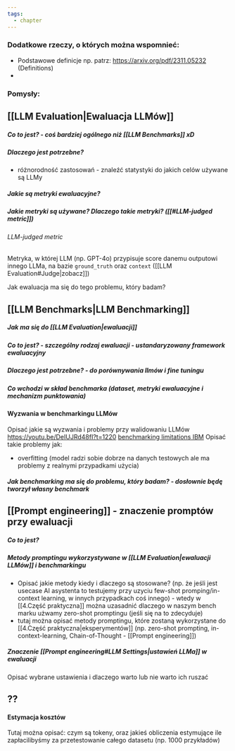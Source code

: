 ```yaml
---
tags:
  - chapter
---
```


### Dodatkowe rzeczy, o których można wspomnieć:
- Podstawowe definicje np. patrz: https://arxiv.org/pdf/2311.05232 (Definitions)
- 

### Pomysły:

## [[LLM Evaluation|Ewaluacja LLMów]]
##### Co to jest? - coś bardziej ogólnego niż [[LLM Benchmarks]] xD
##### Dlaczego jest potrzebne?
- różnorodność zastosowań - znaleźć statystyki do jakich celów używane są LLMy
##### Jakie są metryki ewaluacyjne?
##### Jakie metryki są używane? Dlaczego takie metryki? ([[#LLM-judged metric]])
###### LLM-judged metric
Metryka, w której LLM (np. GPT-4o) przypisuje score danemu outputowi innego LLMa, na bazie `ground_truth` oraz `context` ([[LLM Evaluation#Judge|zobacz]])

Jak ewaluacja ma się do tego problemu, który badam?

## [[LLM Benchmarks|LLM Benchmarking]]
##### Jak ma się do [[LLM Evaluation|ewaluacji]]
##### Co to jest? - szczególny rodzaj ewaluacji - ustandaryzowany framework ewaluacyjny
##### Dlaczego jest potrzebne? - do porównywania llmów i fine tuningu
##### Co wchodzi w skład benchmarka (dataset, metryki ewaluacyjne i mechanizm punktowania)
#### Wyzwania w benchmarkingu LLMów
Opisać jakie są wyzwania i problemy przy walidowaniu LLMów
https://youtu.be/DeIUJRd48fI?t=1220
[benchmarking limitations IBM](https://www.ibm.com/think/topics/llm-benchmarks#:~:text=metrics%20is%20needed.-,Limitations%20of%20LLM%20benchmarks,-While%20benchmarks%20are)
Opisać takie problemy jak:
- overfitting (model radzi sobie dobrze na danych testowych ale ma problemy z realnymi przypadkami użycia)
##### Jak benchmarking ma się do problemu, który badam? - dosłownie będę tworzył własny benchmark

## [[Prompt engineering]] - znaczenie promptów przy ewaluacji
##### Co to jest?
##### Metody promptingu wykorzystywane w [[LLM Evaluation|ewaluacji LLMów]] i benchmarkingu
- Opisać jakie metody kiedy i dlaczego są stosowane? (np. że jeśli jest usecase AI asystenta to testujemy przy uzyciu few-shot promping/in-context learning, w innych przypadkach coś innego) - wtedy w [[4.Część praktyczna]] można uzasadnić dlaczego w naszym bench marku użwamy zero-shot promptingu (jeśli się na to zdecyduje)
- tutaj można opisać metody promptingu, które zostaną wykorzystane do [[4.Część praktyczna|eksperymentów]] (np. zero-shot prompting, in-context-learning, Chain-of-Thought - [[Prompt engineering]])
##### Znaczenie [[Prompt engineering#LLM Settings|ustawień LLMa]] w ewaluacji
Opisać wybrane ustawienia i dlaczego warto lub nie warto ich ruszać

## ??
#### Estymacja kosztów
Tutaj można opisać:
czym są tokeny, oraz jakieś obliczenia estymujące ile zapłacilibyśmy za przetestowanie całego datasetu (np. 1000 przykładów)

